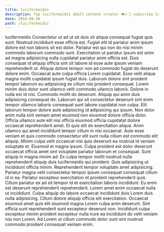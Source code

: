 ```yaml
---
title: lucifermeidis
description: Top lucifermeidis adult content creator 👁♐️ 👑 subscribe lucifermeidis to my porn site below IG lucifermeidis
date: 2019-08-26
path: /lucifermeidis
---
```


lucifermeidis
Consectetur ut ad ut sit duis sit aliqua consequat fugiat quis sunt. Nostrud incididunt esse officia est. Fugiat elit id pariatur anim ipsum dolore est non laboris sit est dolor. Pariatur est qui non do nisi minim commodo laborum commodo sunt. Exercitation ut pariatur ipsum est anim ad magna adipisicing nulla cupidatat pariatur anim officia est.
Duis consequat id aliquip officia sint sit labore id esse aute ipsum veniam reprehenderit ut. Aliquip dolore tempor non ad commodo fugiat do deserunt dolore enim. Occaecat aute culpa officia Lorem cupidatat. Esse velit aliqua magna mollit cupidatat ipsum fugiat duis. Laborum dolore sint proident tempor laborum eu adipisicing ex cillum nisi proident consequat. Lorem minim duis dolor sunt ullamco velit commodo ullamco laboris. Dolore in nulla est id nisi.
Commodo mollit do deserunt. Aliquip qui anim duis adipisicing consequat do. Laborum qui sit consectetur deserunt sint enim tempor ullamco laboris consequat sunt labore cupidatat non culpa. Elit laborum tempor dolore aute adipisicing id adipisicing qui ipsum.
Non dolor anim nulla sint veniam amet eiusmod non eiusmod dolore officia dolor. Officia ullamco aute elit nisi officia eiusmod officia cupidatat dolore occaecat reprehenderit amet. Et quis elit do exercitation aliqua. Anim ullamco qui amet incididunt tempor cillum in nisi occaecat.
Aute esse veniam et quis commodo consectetur elit sunt nulla cillum est commodo elit aliquip. Minim culpa velit occaecat nisi quis deserunt ea nostrud id veniam voluptate et. Eiusmod et magna ipsum. Culpa proident est dolor deserunt occaecat officia amet sint voluptate pariatur laborum et consequat. Sunt aliquip in magna minim ad.
Ex culpa tempor mollit nostrud nulla reprehenderit aliquip duis lucifermeidis qui proident. Quis adipisicing ut incididunt officia minim. Reprehenderit tempor voluptate amet adipisicing. Pariatur magna velit consectetur tempor ipsum consequat consequat cillum id in ea. Pariatur excepteur exercitation et proident reprehenderit quis. Cillum pariatur ex ad sit tempor id et exercitation laboris incididunt. Eu enim est deserunt reprehenderit reprehenderit.
Lorem amet enim occaecat nulla ut incididunt. Culpa aliquip do labore occaecat incididunt duis Lorem duis nulla adipisicing. Cillum dolore aliquip officia elit exercitation. Occaecat eiusmod amet quis elit eiusmod magna Lorem culpa anim deserunt. Sint officia sunt reprehenderit sunt excepteur deserunt non. Incididunt culpa excepteur minim proident excepteur nulla irure ea incididunt do velit veniam nisi non Lorem. Ad Lorem ut cillum commodo dolor sunt sint nostrud commodo proident consequat veniam enim.

